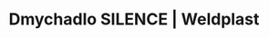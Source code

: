 ---
Link: "file:/Users/vinayakpatel/Downloads/www.weldplast.cz/dmychadlo-silence167"
product_name: "Dmychadlo SILENCE230 V / 50 Hz, 4700 l / min, 1 kPa"
product_id: "Obj. číslo:103.510"
title: "Dmychadlo SILENCE | Weldplast"
product_desc: "Středotlaké dmychadlo Leister SILENCE dosahuje velmi nízké hlučnosti 61 dB(A). Se správným příslušenstvím může zásobovat několik ohřívačů vzduchu Leister. Je vhodné pro odsávání svařovacích plynů a par, ventilaci akvárií a nádrží, dopravu granulovaných a sypkých materiálů, vakuum pro sítotiskové stroje a odsávací stoly.Kompaktní a výkonnéNízká hlučnostBezuhlíkový motor pro nepřetržitý provozMůže zásobovat několik ohřívačů vzduchuLze ho namontovat v jakékoliv pozici"
product_specs: "Značka konformity, Třída ochrany I, Třída ochrany (IEC 60529)IP 54, NapětíV~230, PříkonW250, FrekvenceHz50, Průtok vzduchul/min4700, Statický tlakPa1000, Úroveň hlučnosti LpAdB61, Rozměry (D x Š x V)mm289 x 280 x 280, Hmotnostkg9, Výstupní otvor (vnější ø)ø mm60, Vstupní otvor (vnější)ø mm80, Max. teplota prostředí°C60, Max. vstupní teplota vzduchu°C200"
product_downloads: "SILENCE - produktový list																								stáhnout																								, ASO, SILENCE, RBR - manuál CZ_SK																								stáhnout																								, TECHNOLOGIE HORKÉHO VZDUCHU - katalog																								stáhnout																								"
href: "https://www.weldplast.cz/files/silence-produktovy-list.pdf, https://www.weldplast.cz/files/silence-produktovy-list.pdf, https://www.weldplast.cz/files/aso-silence-rbr-cz-sk.pdf, https://www.weldplast.cz/files/aso-silence-rbr-cz-sk.pdf, https://www.weldplast.cz/files/katalog-ph-web.pdf, https://www.weldplast.cz/files/katalog-ph-web.pdf"
accessories: "Klapka regulace vzduchu, ø 60/62 mm, ovládaná tlak. vzduchemKlapka regulace vzduchu, ø 60/62 mm, ručníFiltr sání, nerez (SILENCE)Adaptér, 1x vstup ø 38 mm, 2x výstup ø 38 mmAdaptér, 1x vstup ø 62 mm, 2x výstup ø 38 mmAdaptér, 1x vstup ø 62 mm, 1x výstup ø 38 mmHadice vzduchová, ø 60 mm, PVCSpona hadice, ø 60 mmAdaptér, 1x vstup ø 60 mm, 2x výstup ø 60 mmZátka plastová, ø 60 mmFrekvenční měnič M 100-012230 V / do 750 W (ROBUST,SILENCE,ASO), Dmychadlo RBRrecirkulace 350°C s přírubami 18 000 l/minDmychadlo AIRPACK400 V / 50 Hz, 3500 l / min, 29 kPaDmychadlo ASO230 V / 50 Hz, 13 500 l/min, 1,6 kPaDmychadlo ASO3 x 400 V / 50Hz, 13 500 l/min, 1,6 kPaDmychadlo SILENCE230 V / 50 Hz, 4700 l / min, 1 kPaDmychadlo SILENCE3 x 400 V / 50 Hz, 4700 l/ min, 1kPaDmychadlo ROBUST230 V / 50 Hz, 1200 l/min, 8 kPa, s kabelem 3 m a eurozástrčkouDmychadlo ROBUST3 x 400 V / 50 Hz, 1200 l/min, 8 kPa"
similar_products: "Dmychadlo RBRrecirkulace 350°C s přírubami 18 000 l/minDmychadlo AIRPACK400 V / 50 Hz, 3500 l / min, 29 kPaDmychadlo ASO230 V / 50 Hz, 13 500 l/min, 1,6 kPaDmychadlo ASO3 x 400 V / 50Hz, 13 500 l/min, 1,6 kPaDmychadlo SILENCE230 V / 50 Hz, 4700 l / min, 1 kPaDmychadlo SILENCE3 x 400 V / 50 Hz, 4700 l/ min, 1kPaDmychadlo ROBUST230 V / 50 Hz, 1200 l/min, 8 kPa, s kabelem 3 m a eurozástrčkouDmychadlo ROBUST3 x 400 V / 50 Hz, 1200 l/min, 8 kPa"
---